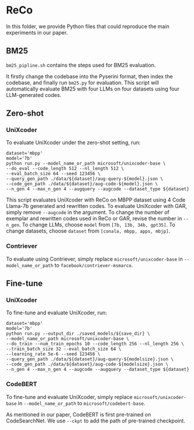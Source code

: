 

# ReCo
In this folder, we provide Python files that could reproduce the main experiments
in our paper.

## BM25
`bm25_pipline.sh` contains the steps used for BM25 evaluation.

It firstly change the codebase into the Pyserini format, then index the codebase,
and finally run `bm25.py` for evaluation. This script will automatically
evaluate BM25 with four LLMs on four datasets using four LLM-generated codes.

## Zero-shot
### UniXcoder
To evaluate UniXcoder under the zero-shot setting, run:
```angular2html
dataset='mbpp'
model='7b'
python run.py --model_name_or_path microsoft/unixcoder-base \
--do_eval --code_length 512 --nl_length 512 \ 
--eval_batch_size 64 --seed 123456 \
--query_gen_path ./data/${dataset}/aug-query-${model}.json \
--code_gen_path ./data/${dataset}/aug-code-${model}.json \
--n_gen 4 --max_n_gen 4 --augquery --augcode --dataset_type ${dataset}
```

This script evaluates UniXcoder with ReCo on MBPP dataset using 4 Code Llama-7b
generated and rewritten codes. To evaluate UniXcoder with GAR, simply remove `--augcode` in the argument.
To change the number of exemplar and rewritten codes used in ReCo or GAR, revise the number in `--n_gen`.
To change LLMs, choose `model` from `[7b, 13b, 34b, gpt35]`.
To change datasets, choose `dataset` from `[conala, mbpp, apps, mbjp]`.

### Contriever

To evaluate using Contriever, simply replace `microsoft/unixcoder-base` in `--model_name_or_path`
 to `facebook/contriever-msmarco`.

## Fine-tune
### UniXcoder
To fine-tune and evaluate UniXcoder, run:
```angular2html
dataset='mbpp'
model='7b'
python run.py --output_dir ./saved_models/${save_dir} \
--model_name_or_path microsoft/unixcoder-base \
--do_train --num_train_epochs 10 --code_length 256 --nl_length 256 \
--train_batch_size 32 --eval_batch_size 64 \
--learning_rate 5e-6 --seed 123456 \
--query_gen_path ./data/${dataset}/aug-query-${modelsize}.json \
--code_gen_path ./data/${dataset}/aug-code-${modelsize}.json \
--n_gen 4 --max_n_gen 4 --augcode --augquery --dataset_type ${dataset}
```

### CodeBERT
To fine-tune and evaluate UniXcoder, simply replace `microsoft/unixcoder-base` in `--model_name_or_path`
 to `microsoft/codebert-base`. 

As mentioned in our paper, CodeBERT is first pre-trained on CodeSearchNet.
We use `--ckpt` to add the path of pre-trained checkpoint.

